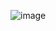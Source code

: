 ![image](https://user-images.githubusercontent.com/30572980/153803630-6aacb510-01de-43ed-a90d-8424fa203f36.png)
